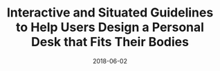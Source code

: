 ---
title: "Interactive and Situated Guidelines to Help Users Design a Personal Desk that Fits Their Bodies"
date: 2018-06-02
layout: projectSingle
draft: false

# Project thumb
category: [ "System", "Innovation" ]
image: "/projects/2018-Body2Desk/_[opt]teaser.gif"
teaser: "/projects/2018-Body2Desk/_[opt]top.jpg"
metacontent: "We developed situated and interactive guidelines to assist users in design applications. We applied these guidelines in a Virtual Reality (VR) system that lets users customize their desk and provides real-time feedback and feedforward on pose and design."

# Meta-Data
conference: "DIS 2018"
conference_full: "ACM 2018 Designing Interactive Systems Conference"
con_date: "08 June 2018"
keys: "simulation-driven design, virtual human with agency, digital human"
researcher: <ins>Bokyung Lee</ins>, Sindy Wu, Maria Reyes, Daniel Saakes.
summary: "In this paper, we explored the application of human factor guidelines in personal fabrication. This is useful for several Do-It-Yourself (DIY) scenarios, including users adjusting workstation configurations or designing a desk to fit a single person. We identified a dependency map between the user's anthropometrics, ergonomic pose recommendations, and design dimensions. Based on this, we developed situated and interactive guidelines to assist users in design applications. We applied these guidelines in a Virtual Reality (VR) system that lets users customize their desk and provides real-time feedback and feedforward on pose and design. We evaluated the system with six participants, had each one design a personal desk, fabricated their desks, and let them work on their desks for four hours. The design and evaluation contribute to fabrication tools as it helped users be aware of their pose and ergonomic knowledge, and design for their bodies and needs."
tags: ["Design", "Bab", "Bibibib"]
shortkeys: "#social comfort,   #data-driven"

# description
description: "This is meta description"

# links
links:
  - label : "Paper"
    link : "https://www.dropbox.com/scl/fi/yd2o7jucueky9tcf8ja09/2021-dis.pdf?rlkey=6ckiahlencbvyuiyu67ipyq9r&dl=0"
  - label : "Source URL"
    link : "https://dl.acm.org/doi/10.1145/3290605.3300814"
  - label : "Presentation"
    link : "/projects/2021-Occsim/"


---